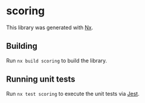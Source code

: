 # scoring

This library was generated with [Nx](https://nx.dev).

## Building

Run `nx build scoring` to build the library.

## Running unit tests

Run `nx test scoring` to execute the unit tests via [Jest](https://jestjs.io).
